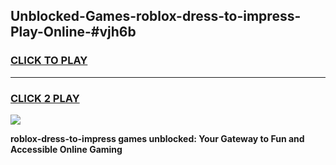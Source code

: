 
## Unblocked-Games-roblox-dress-to-impress-Play-Online-#vjh6b
<h3>
<a href="https://premium.freeplayer.one?title=roblox-dress-to-impress&ref=27F">CLICK TO PLAY</a></h3>
<hr>

<h3>
<a href="https://premium.freeplayer.one?title=roblox-dress-to-impress&ref=27F">CLICK 2 PLAY</a>
  
</h3>

<a href="https://premium.freeplayer.one?title=roblox-dress-to-impress&ref=27F"><img src="https://clearcache.store/games.png"></a>


**roblox-dress-to-impress games unblocked: Your Gateway to Fun and Accessible Online Gaming**
